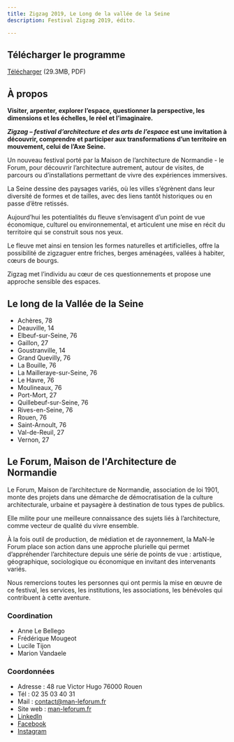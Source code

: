 ```yaml
---
title: Zigzag 2019, Le Long de la vallée de la Seine
description: Festival Zigzag 2019, édito.

---
```

## Télécharger le programme

<a class="button" download href="/files/programme-festival-zigzag.pdf">Télécharger</a> (29.3MB, PDF)

## À propos

**Visiter, arpenter, explorer l’espace, questionner la perspective, les dimensions et les échelles, le réel et l’imaginaire.**

**_Zigzag – festival d’architecture et des arts de l’espace_ est une invitation à découvrir, comprendre et participer aux transformations d’un territoire en mouvement, celui de l’Axe Seine.**

Un nouveau festival porté par la Maison de l’architecture de Normandie - le Forum, pour découvrir l’architecture autrement, autour de visites, de parcours ou d’installations permettant de vivre des expériences immersives.

La Seine dessine des paysages variés, où les villes s’égrènent dans leur diversité de formes et de tailles, avec des liens tantôt historiques ou en passe d’être retissés.

Aujourd’hui les potentialités du fleuve s’envisagent d’un point de vue économique, culturel ou environnemental, et articulent une mise en récit du territoire qui se construit sous nos yeux.

Le fleuve met ainsi en tension les formes naturelles et artificielles, offre la possibilité de zigzaguer entre friches, berges aménagées, vallées à habiter, cœurs de bourgs.

Zigzag met l’individu au cœur de ces questionnements et propose une approche sensible des espaces.

## Le long de la Vallée de la Seine

* Achères, 78
* Deauville, 14
* Elbeuf-sur-Seine, 76
* Gaillon, 27
* Goustranville, 14
* Grand Quevilly, 76
* La Bouille, 76
* La Mailleraye-sur-Seine, 76
* Le Havre, 76
* Moulineaux, 76
* Port-Mort, 27
* Quillebeuf-sur-Seine, 76
* Rives-en-Seine, 76
* Rouen, 76
* Saint-Arnoult, 76
* Val-de-Reuil, 27
* Vernon, 27

## Le Forum, Maison de l'Architecture de Normandie

Le Forum, Maison de l’architecture de Normandie, association de loi 1901, monte des projets dans une démarche de démocratisation de la culture architecturale, urbaine et paysagère à destination de tous types de publics.

Elle milite pour une meilleure connaissance des sujets liés à l’architecture, comme vecteur de qualité du vivre ensemble.

À la fois outil de production, de médiation et de rayonnement, la MaN-le Forum place son action dans une approche plurielle qui permet d’appréhender l’architecture depuis une série de points de vue : artistique, géographique, sociologique ou économique en invitant des intervenants variés.

Nous remercions toutes les personnes qui ont permis la mise en œuvre de ce festival, les services, les institutions, les associations, les bénévoles qui contribuent à cette aventure.

### Coordination

* Anne Le Bellego
* Frédérique Mougeot
* Lucile Tijon
* Marion Vandaele

### Coordonnées

* Adresse : 48 rue Victor Hugo 76000 Rouen
* Tél : 02 35 03 40 31
* Mail : [contact@man-leforum.fr](mailto:contact@man-leforum.fr)
* Site web : [man-leforum.fr](http://man-leforum.fr)
* [LinkedIn](https://www.linkedin.com/company/maison-de-l-architecture-de-normandie-le-forum/)
* [Facebook](https://www.facebook.com/maisondelarchitecturedenormandieleforum/)
* [Instagram](https://www.instagram.com/man_leforum/)